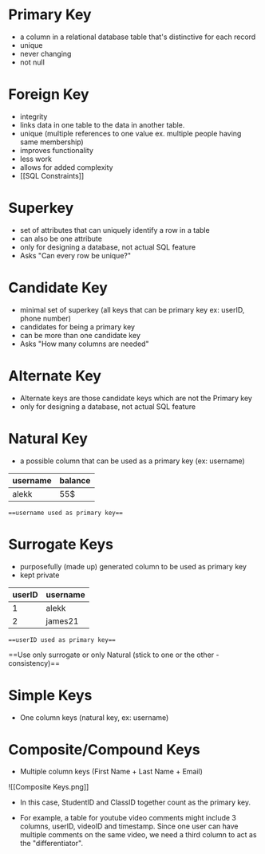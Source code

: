 # Primary Key
- a column in a relational database table that's distinctive for each record
- unique
- never changing
- not null
# Foreign Key
- integrity
- links data in one table to the data in another table.
- unique (multiple references to one value ex. multiple people having same membership)
- improves functionality
- less work
- allows for added complexity
- [[SQL Constraints]]
# Superkey
- set of attributes that can uniquely identify a row in a table 
- can also be one attribute
- only for designing a database, not actual SQL feature
- Asks "Can every row be unique?"
# Candidate Key
- minimal set of superkey (all keys that can be primary key ex: userID, phone number)
- candidates for being a primary key
- can be more than one candidate key
- Asks "How many columns are needed"
# Alternate Key
- Alternate keys are those candidate keys which are not the Primary key
- only for designing a database, not actual SQL feature
# Natural Key
- a possible column that can be used as a primary key (ex: username)

| **username** | balance |
| ------------ | ------- |
| alekk        | 55$     |
	==username used as primary key==
# Surrogate Keys
- purposefully (made up) generated column to be used as primary key
- kept private


| **userID** | username |
| ------ | -------- |
| 1      | alekk    |
| 2      | james21  |
	==userID used as primary key==

==Use only surrogate or only Natural (stick to one or the other - consistency)==
# Simple Keys
- One column keys (natural key, ex: username)
# Composite/Compound Keys
- Multiple column keys (First Name + Last Name + Email)

![[Composite Keys.png]]
- In this case, StudentID and ClassID together count as the primary key.

- For example, a table for youtube video comments might include 3 columns, userID, videoID and timestamp. Since one user can have multiple comments on the same video, we need a third column to act as the "differentiator".